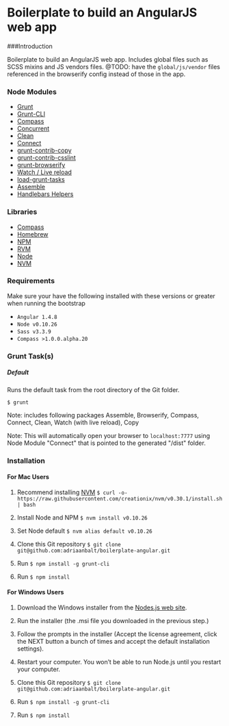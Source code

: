 # Boilerplate to build an AngularJS web app

###Introduction

Boilerplate to build an AngularJS web app.  Includes global files such as SCSS mixins and JS vendors files.  @TODO: have the ```global/js/vendor``` files referenced in the browserify config instead of those in the app.

### Node Modules

* [Grunt](http://gruntjs.com/)
* [Grunt-CLI](https://github.com/gruntjs/grunt-cli)
* [Compass](https://github.com/gruntjs/grunt-contrib-compass)
* [Concurrent](https://github.com/sindresorhus/grunt-concurrent)
* [Clean](https://github.com/gruntjs/grunt-contrib-clean)
* [Connect](https://github.com/gruntjs/grunt-contrib-connect)
* [grunt-contrib-copy](https://github.com/gruntjs/grunt-contrib-copy)
* [grunt-contrib-csslint](https://github.com/gruntjs/grunt-contrib-csslint)
* [grunt-browserify](https://github.com/jmreidy/grunt-browserify)
* [Watch / Live reload](https://github.com/gruntjs/grunt-contrib-watch)
* [load-grunt-tasks](https://github.com/sindresorhus/load-grunt-tasks)
* [Assemble](https://github.com/assemble/assemble)
* [Handlebars Helpers](https://github.com/assemble/handlebars-helpers)

### Libraries

* [Compass](http://compass-style.org/)
* [Homebrew](http://brew.sh/)
* [NPM](https://www.npmjs.com)
* [RVM](https://github.com/creationix/nvm)
* [Node](http://nodejs.org/)
* [NVM](https://github.com/creationix/nvm)

### Requirements
Make sure your have the following installed with these versions or greater when running the bootstrap

* ```Angular 1.4.8```
* ```Node v0.10.26```
* ```Sass v3.3.9```
* ```Compass >1.0.0.alpha.20```

### Grunt Task(s)

##### Default
Runs the default task from the root directory of the Git folder.

```
$ grunt 
```

Note: includes following packages Assemble, Browserify, Compass, Connect, Clean, Watch (with live reload), Copy

Note: This will automatically open your browser to ```localhost:7777``` using Node Module "Connect" that is pointed to the generated "/dist" folder.

### Installation

#### For Mac Users

1. Recommend installing [NVM](https://github.com/creationix/nvm)
```$ curl -o- https://raw.githubusercontent.com/creationix/nvm/v0.30.1/install.sh | bash```

2. Install Node and NPM
```$ nvm install v0.10.26```

3. Set Node default
```$ nvm alias default v0.10.26```

4. Clone this Git repository
```$ git clone git@github.com:adriaanbalt/boilerplate-angular.git```

5. Run ```$ npm install -g grunt-cli```

6. Run ```$ npm install```

#### For Windows Users

1. Download the Windows installer from the [Nodes.js web site](https://nodejs.org/en).

2. Run the installer (the .msi file you downloaded in the previous step.)

3. Follow the prompts in the installer (Accept the license agreement, click the NEXT button a bunch of times and accept the default installation settings).

4. Restart your computer. You won’t be able to run Node.js until you restart your computer.

5. Clone this Git repository
```$ git clone git@github.com:adriaanbalt/boilerplate-angular.git```

6. Run ```$ npm install -g grunt-cli```

7. Run ```$ npm install```